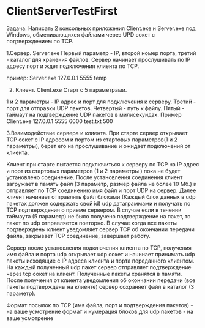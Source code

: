 # ClientServerTestFirst

Задача. Написать 2 консольных приложения Client.exe и Server.exe под Windows, обменивающихся файлами через UPD сокет с подтверждением по TCP.
 
1.Сервер. Server.exe
Первый параметр - IP, второй номер порта, третий - каталог для хранения файлов.
Сервер начинает прослушивать по IP адресу порт и ждет подключения клиента по TCP.
 
пример:
Server.exe 127.0.0.1 5555 temp
 
2. Клиент. Client.exe
Старт с 5 параметрами.
 
1 и 2 параметры - IP адрес и порт для подключения к серверу. Третий - порт для отправки UDP пакетов. Четвертый - путь к файлу. Пятый - таймаут на подтверждение UDP пакетов в милисекундах.
Пример
Client.exe 127.0.0.1 5555 6000 test.txt 500
 
3.Взаимодействие сервера и клиента.
При старте сервер открывает TCP сокет с IP адресом и портом из стартовых параметров(1 и 2 параметры), берет его на прослушивание и ожидает подключений от клиента.
 
Клиент при старте пытается подключиться к серверу по TCP на IP адрес и порт из стартовых параметров (1 и 2 параметры ) пока не будет установлено соединение. После установления соединения 
клиент загружает в память файл (3 параметр, размер файла не более 10 Мб.) и отправляет по TCP соединению имя файл и порт UDP на сервер.
Далее клиент начинает отправлять файл блоками (Каждый блок данных в udp пакетах должен содержать свой id)  udp датаграммами и получать по TCP подтверждения о приеме сервером. 
В случае если в течении таймаута (5 параметр) не было получено подтверждение на пакет, то пакет по udp отправляется повторно. В случае когда все пакеты подтверждены клиент уведомляет сервер TCP об окончании передачи файла,
закрывает TCP соединение, завершает работу.
 
Сервер после установления подключения клиента по ТСP, получения имя файла и порта udp открывает udp сокет и начинает принимать udp пакеты исходящие с IP адреса клиента и порта переданного клиентом.
На каждый полученный udp пакет сервер отправляет подтверждение через tcp сокет на клиент. Полученные пакеты хранятся в памяти. После получения от клиента уведомления об окончании передачи 
(все пакеты подтверждены на клиенте) сервер сохраняет файл в каталог (3 параметр).
 
Формат посылок по TCP (имя файла, порт и подтверждения пакетов) - на ваше усмотрение
формат и нумерация блоков для udp пакетов - на ваше усмотрение
